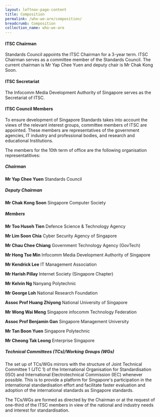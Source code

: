 ```yaml
---
layout: leftnav-page-content
title: Composition
permalink: /who-we-are/composition/
breadcrumb: Composition
collection_name: who-we-are
---
```


#### ITSC Chairman
Standards Council appoints the ITSC Chairman for a 3-year term. ITSC Chairman serves as a committee member of the Standards Council. The current chairman is Mr Yap Chee Yuen and deputy chair is Mr Chak Kong Soon.

#### ITSC Secretariat
The Infocomm Media Development Authority of Singapore serves as the Secretariat of ITSC.

#### ITSC Council Members
To ensure development of Singapore Standards takes into account the views of the relevant interest groups, committee members of ITSC are appointed. These members are representatives of the government agencies, IT industry and professional bodies, and research and educational Institutions.

The members for the 10th term of office are the following organisation representatitives:

##### Chairman

**Mr Yap Chee Yuen**
Standards Council

##### Deputy Chairman

**Mr Chak Kong Soon**
Singapore Computer Society

##### Members

**Mr Too Huseh Tien**
Defence Science & Technology Agency

**Mr Lim Soon Chia**
Cyber Security Agency of Singapore

**Mr Chau Chee Chiang**
Government Technology Agency (GovTech)

**Mr Hong Tse Min**
Infocomm Media Development Authority of Singapore

**Mr Kendrick Lee**
IT Management Association

**Mr Harish Pillay**
Internet Society (Singapore Chapter)

**Mr Kelvin Ng**
Nanyang Polytechnic

**Mr George Loh**
National Research Foundation

**Assoc Prof Huang Zhiyong**
National University of Singapore

**Mr Wong Wai Meng**
Singapore infocomm Technology Federation

**Assoc Prof Benjamin Gan**
Singapore Management University

**Mr Tan Boon Yuen**
Singapore Polytechnic

**Mr Cheong Tak Leong**
Enterprise Singapore


##### Technical Committees (TCs)/Working Groups (WGs)

The set up of TCs/WGs mirrors with the structure of Joint Technical Committee 1 (JTC 1) of the International Organisation for Standardisation (ISO) and International Electrotechnical Commission (IEC) whenever possible. This is to provide a platform for Singapore's participation in the international standardisation effort and facilitate faster evaluation and adoption of the international standards as Singapore standards.

The TCs/WGs are formed as directed by the Chairman or at the request of one-third of the ITSC members in view of the national and industry needs and interest for standardisation.
